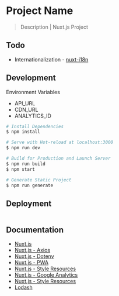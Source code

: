 # Project Name

> Description | Nuxt.js Project

## Todo
* Internationalization - [nuxt-i18n](https://github.com/nuxt-community/nuxt-i18n)


## Development

Environment Variables
* API_URL
* CDN_URL
* ANALYTICS_ID

``` bash
# Install Dependencies
$ npm install

# Serve with Hot-reload at localhost:3000
$ npm run dev

# Build for Production and Launch Server
$ npm run build
$ npm start

# Generate Static Project
$ npm run generate
```


## Deployment

```bash
```


## Documentation

* [Nuxt.js](https://nuxtjs.org)
* [Nuxt.js - Axios](https://axios.nuxtjs.org/usage)
* [Nuxt.js - Dotenv](https://github.com/nuxt-community/dotenv-module)
* [Nuxt.js - PWA](https://github.com/nuxt-community/pwa-module)
* [Nuxt.js - Style Resources](https://github.com/nuxt-community/style-resources-module)
* [Nuxt.js - Google Analytics](https://github.com/nuxt-community/analytics-module)
* [Nuxt.js - Style Resources](https://github.com/nuxt-community/style-resources-module)
* [Lodash](https://lodash.com/)
